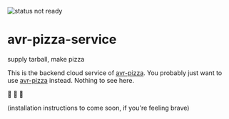 ![status not ready](https://img.shields.io/badge/status-somewhat%20alpha-yellow.svg)

# avr-pizza-service

supply tarball, make pizza

This is the backend cloud service of [avr-pizza](https://github.com/noopkat/avr-pizza). You probably just want to use [avr-pizza](https://github.com/noopkat/avr-pizza) instead. Nothing to see here.

:pizza: :pizza: :pizza:

(installation instructions to come soon, if you're feeling brave)
